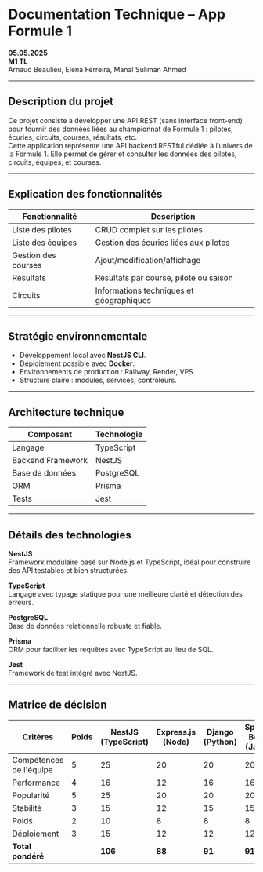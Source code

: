  # Documentation Technique – App Formule 1

 **05.05.2025**  
 **M1 TL**  
 Arnaud Beaulieu, Elena Ferreira, Manal Suliman Ahmed

---

##  Description du projet

Ce projet consiste à développer une API REST (sans interface front-end) pour fournir des données liées au championnat de Formule 1 : pilotes, écuries, circuits, courses, résultats, etc.  
Cette application représente une API backend RESTful dédiée à l’univers de la Formule 1. Elle permet de gérer et consulter les données des pilotes, circuits, équipes, et courses.

---

##  Explication des fonctionnalités

| Fonctionnalité       | Description |
|----------------------|-------------|
| Liste des pilotes    | CRUD complet sur les pilotes |
| Liste des équipes    | Gestion des écuries liées aux pilotes |
| Gestion des courses  | Ajout/modification/affichage |
| Résultats            | Résultats par course, pilote ou saison |
| Circuits             | Informations techniques et géographiques |

---

##  Stratégie environnementale

- Développement local avec **NestJS CLI**.  
- Déploiement possible avec **Docker**.  
- Environnements de production : Railway, Render, VPS.  
- Structure claire : modules, services, contrôleurs.

---

##  Architecture technique

| Composant         | Technologie                |
|-------------------|----------------------------|
| Langage           | TypeScript                 |
| Backend Framework | NestJS                     |
| Base de données   | PostgreSQL                 |
| ORM               | Prisma                     |
| Tests             | Jest                       |

---

##  Détails des technologies

**NestJS**  
Framework modulaire basé sur Node.js et TypeScript, idéal pour construire des API testables et bien structurées.

**TypeScript**  
Langage avec typage statique pour une meilleure clarté et détection des erreurs.

**PostgreSQL**  
Base de données relationnelle robuste et fiable.

**Prisma**  
ORM pour faciliter les requêtes avec TypeScript au lieu de SQL.

**Jest**  
Framework de test intégré avec NestJS.

---

##  Matrice de décision

| Critères              | Poids | NestJS (TypeScript) | Express.js (Node) | Django (Python) | Spring Boot (Java) |
|-----------------------|-------|---------------------|-------------------|-----------------|-------------------|
| Compétences de l'équipe| 5     | 25                  | 20                | 20              | 20                |
| Performance           | 4     | 16                  | 12                | 16              | 16                |
| Popularité            | 5     | 25                  | 20                | 20              | 20                |
| Stabilité             | 3     | 15                  | 12                | 15              | 15                |
| Poids                 | 2     | 10                  | 8                 | 8               | 8                 |
| Déploiement           | 3     | 15                  | 12                | 12              | 12                |
| **Total pondéré**     |       | **106**             | **88**            | **91**          | **91**            |


